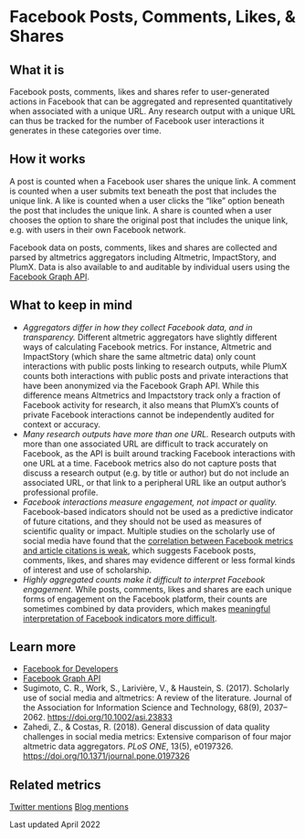 # Facebook Posts, Comments, Likes, & Shares

## What it is
Facebook posts, comments, likes and shares refer to user-generated actions in Facebook that can be aggregated and represented quantitatively when associated with a unique URL.  Any research output with a unique URL can thus be tracked for the number of Facebook user interactions it generates in these categories over time.
## How it works
A post is counted when a Facebook user shares the unique link. A comment is counted when a user submits text beneath the post that includes the unique link. A like is counted when a user clicks the “like” option beneath the post that includes the unique link. A share is counted when a user chooses the option to share the original post that includes the unique link, e.g. with users in their own Facebook network.

Facebook data on posts, comments, likes and shares are collected and parsed by altmetrics aggregators including Altmetric, ImpactStory, and PlumX. Data is also available to and auditable by individual users using the [Facebook Graph API](https://developers.facebook.com/docs/graph-api/).
## What to keep in mind
- *Aggregators differ in how they collect Facebook data, and in transparency.* Different altmetric aggregators have slightly different ways of calculating Facebook metrics. For instance, Altmetric and ImpactStory (which share the same altmetric data) only count interactions with public posts linking to research outputs, while PlumX counts both interactions with public posts and private interactions that have been anonymized via the Facebook Graph API. While this difference means Altmetrics and Impactstory track only a fraction of Facebook activity for research, it also means that PlumX’s counts of private Facebook interactions cannot be independently audited for context or accuracy.
- *Many research outputs have more than one URL.* Research outputs with more than one associated URL are difficult to track accurately on Facebook, as the API is built around tracking Facebook interactions with one URL at a time. Facebook metrics also do not capture posts that discuss a research output (e.g. by title or author) but do not include an associated URL, or that link to a peripheral URL like an output author’s professional profile.
- *Facebook interactions measure engagement, not impact or quality.* Facebook-based indicators should not be used as a predictive indicator of future citations, and they should not be used as measures of scientific quality or impact. Multiple studies on the scholarly use of social media have found that the [correlation between Facebook metrics and article citations is weak](https://arxiv.org/abs/1608.08112), which suggests Facebook posts, comments, likes, and shares may evidence different or less formal kinds of interest and use of scholarship.
- *Highly aggregated counts make it difficult to interpret Facebook engagement.* While posts, comments, likes and shares are each unique forms of engagement on the Facebook platform, their counts are sometimes combined by data providers, which makes [meaningful interpretation of Facebook indicators more difficult](https://doi.org/10.1371/journal.pone.0197326).
## Learn more
- [Facebook for Developers](https://developers.facebook.com/)
- [Facebook Graph API](https://developers.facebook.com/docs/graph-api/)
- Sugimoto, C. R., Work, S., Larivière, V., & Haustein, S. (2017). Scholarly use of social media and altmetrics: A review of the literature. Journal of the Association for Information Science and Technology, 68(9), 2037–2062. https://doi.org/10.1002/asi.23833
- Zahedi, Z., & Costas, R. (2018). General discussion of data quality challenges in social media metrics: Extensive comparison of four major altmetric data aggregators. *PLoS ONE*, 13(5), e0197326. https://doi.org/10.1371/journal.pone.0197326
## Related metrics
[Twitter mentions]()
[Blog mentions]()

Last updated April 2022
